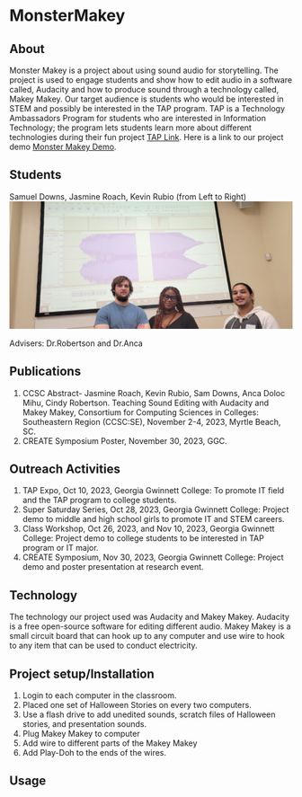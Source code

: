 # MonsterMakey

## About
Monster Makey is a project about using sound audio for storytelling. The project is used to engage students and show how to edit audio in a software called, Audacity and how to produce sound through a technology called, Makey Makey. Our target audience is students who would be interested in STEM and possibly be interested in the TAP program. TAP is a Technology Ambassadors Program for students who are interested in Information Technology; the program lets students learn more about different technologies during their fun project [TAP Link](https://www.ggc.edu/academics/school-of-science-and-technology/research-internships-service-learning/technology-ambassador-program). Here is a link to our project demo [Monster Makey Demo](Media/ProjectDemo.md).

## Students
Samuel Downs,
Jasmine Roach,
Kevin Rubio (from Left to Right)
![](Media/Pictures/20231028_130513.jpg)

Advisers: Dr.Robertson and Dr.Anca


## Publications
1. CCSC Abstract- Jasmine Roach, Kevin Rubio, Sam Downs, Anca Doloc Mihu, Cindy Robertson. Teaching Sound Editing with Audacity and Makey Makey, Consortium for Computing Sciences in Colleges: Southeastern Region (CCSC:SE), November 2-4, 2023, Myrtle Beach, SC.
2. CREATE Symposium Poster, November 30, 2023, GGC.

## Outreach Activities
1. TAP Expo, Oct 10, 2023, Georgia Gwinnett College: To promote IT field and the TAP program to college students.
2. Super Saturday Series, Oct 28, 2023, Georgia Gwinnett College: Project demo to middle and high school girls to promote IT and STEM careers.
3. Class Workshop, Oct 26, 2023, and Nov 10, 2023, Georgia Gwinnett College: Project demo to college students to be interested in TAP program or IT major.
4. CREATE Symposium, Nov 30, 2023, Georgia Gwinnett College: Project demo and poster presentation at research event.

## Technology
The technology our project used was Audacity and Makey Makey. Audacity is a free open-source software for editing different audio. Makey Makey is a small circuit board that can hook up to any computer and use wire to hook to any item that can be used to conduct electricity.

## Project setup/Installation
1. Login to each computer in the classroom.
2. Placed one set of Halloween Stories on every two computers.
3. Use a flash drive to add unedited sounds, scratch files of Halloween stories, and presentation sounds.
4. Plug Makey Makey to computer
5. Add wire to different parts of the Makey Makey
6. Add Play-Doh to the ends of the wires.  

## Usage


